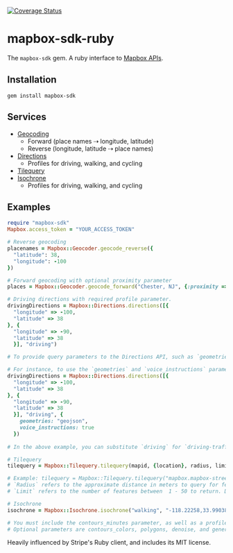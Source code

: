 [![Coverage Status](https://coveralls.io/repos/github/mapbox/mapbox-sdk-rb/badge.svg?branch=master)](https://coveralls.io/github/mapbox/mapbox-sdk-rb?branch=master)

# mapbox-sdk-ruby

The `mapbox-sdk` gem. A ruby interface to [Mapbox APIs](https://www.mapbox.com/developers/api/).

## Installation

```
gem install mapbox-sdk
```

## Services

* [Geocoding](https://www.mapbox.com/api-documentation/#geocoding)
  * Forward (place names ⇢  longitude, latitude)
  * Reverse (longitude, latitude ⇢ place names)
* [Directions](https://www.mapbox.com/api-documentation/#directions)
  * Profiles for driving, walking, and cycling
* [Tilequery](https://www.mapbox.com/api-documentation/#tilequery)
* [Isochrone](https://www.mapbox.com/api-documentation/#isochrone)
  * Profiles for driving, walking, and cycling

## Examples

```rb
require "mapbox-sdk"
Mapbox.access_token = "YOUR_ACCESS_TOKEN"

# Reverse geocoding
placenames = Mapbox::Geocoder.geocode_reverse({
  "latitude": 38,
  "longitude": -100
})

# Forward geocoding with optional proximity parameter
places = Mapbox::Geocoder.geocode_forward("Chester, NJ", {:proximity => {:longitude => -74.6968, :latitude => 40.7843}})

# Driving directions with required profile parameter.
drivingDirections = Mapbox::Directions.directions([{
  "longitude" => -100,
  "latitude" => 38
}, {
  "longitude" => -90,
  "latitude" => 38
  }], "driving")

# To provide query parameters to the Directions API, such as `geometries`, `language` or `steps`, add those in a Hash as third parameter (find the full list of parameters (here)[https://www.mapbox.com/api-documentation/#retrieve-directions]).

# For instance, to use the `geometries` and `voice_instructions` parameter:
drivingDirections = Mapbox::Directions.directions([{
  "longitude" => -100,
  "latitude" => 38
}, {
  "longitude" => -90,
  "latitude" => 38
  }], "driving", {
    geometries: "geojson",
    voice_instructions: true
  })
  
# In the above example, you can substitute `driving` for `driving-traffic`, `cycling` or `walking`. For more, [check out the documentation](https://www.mapbox.com/api-documentation/#directions).

# Tilequery
tilequery = Mapbox::Tilequery.tilequery(mapid, {location}, radius, limit)

# Example: tilequery = Mapbox::Tilequery.tilequery("mapbox.mapbox-streets-v7", {"longitude" => -100, "latitude" => 38}, 0, 1)
# `Radius` refers to the approximate distance in meters to query for features. Defaults to  0 if left blank. Has no upper bound. Required for queries against point and line data. 
# `Limit` refers to the number of features between  1 - 50 to return. Defaults to  5 if left blank.

# Isochrone
isochrone = Mapbox::Isochrone.isochrone("walking", "-118.22258,33.99038", {contours_minutes: [5,10,15]})

# You must include the contours_minutes parameter, as well as a profile (walking, driving, cycling) and the center point coordinate.
# Optional parameters are contours_colors, polygons, denoise, and generalize. See more on the API documentation page.
```

Heavily influenced by Stripe's Ruby client, and includes its MIT license.
